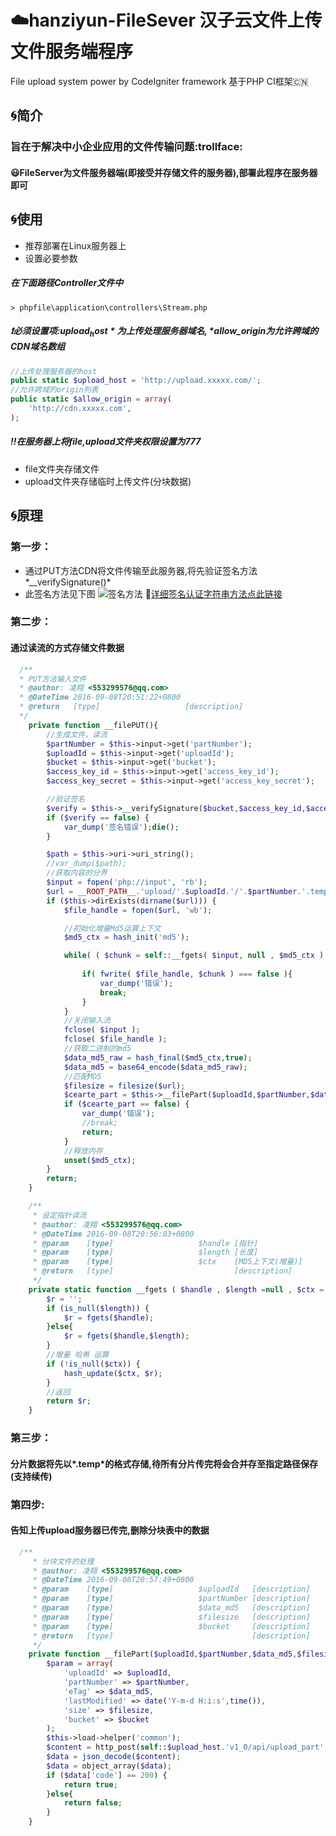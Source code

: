 # :cloud:hanziyun-FileSever 汉子云文件上传文件服务端程序
File upload system power by CodeIgniter framework 基于PHP CI框架:cn:

## :cyclone:简介
### 旨在于解决中小企业应用的文件传输问题:trollface:
#### :smiley:FileServer为文件服务器端(即接受并存储文件的服务器),部署此程序在服务器即可

## :cyclone:使用
* 推荐部署在Linux服务器上
* 设置必要参数
##### 在下面路径Controller文件中
```
> phpfile\application\controllers\Stream.php
```
##### :heavy_exclamation_mark:必须设置项:*$upload_host* 为上传处理服务器域名,*$allow_origin*为允许跨域的CDN域名数组
```PHP
//上传处理服务器的host
public static $upload_host = 'http://upload.xxxxx.com/';
//允许跨域的origin列表
public static $allow_origin = array(
	'http://cdn.xxxxx.com',
);
```
##### :bangbang:在服务器上将*file*,*upload*文件夹权限设置为777
* file文件夹存储文件
* upload文件夹存储临时上传文件(分块数据)

## :cyclone:原理
### 第一步：
* 通过PUT方法CDN将文件传输至此服务器,将先验证签名方法*__verifySignature()*
* 此签名方法见下图
![签名方法](http://playfun.oss-cn-shenzhen.aliyuncs.com/file/admin/category/2539_049C990035f63CA65DE0.png)
:link:[详细签名认证字符串方法点此链接](https://cloud.baidu.com/doc/Reference/AuthenticationMechanism.html#.E7.94.9F.E6.88.90.E8.AE.A4.E8.AF.81.E5.AD.97.E7.AC.A6.E4.B8.B2)

### 第二步：
#### 通过读流的方式存储文件数据
```PHP
  /**
  * PUT方法输入文件
  * @author: 凌翔 <553299576@qq.com>
  * @DateTime 2016-09-08T20:51:22+0800
  * @return   [type]                   [description]
  */
	private function __filePUT(){
		//生成文件，读流
		$partNumber = $this->input->get('partNumber');
		$uploadId = $this->input->get('uploadId');
		$bucket = $this->input->get('bucket');
		$access_key_id = $this->input->get('access_key_id');
		$access_key_secret = $this->input->get('access_key_secret');

		//验证签名
		$verify = $this->__verifySignature($bucket,$access_key_id,$access_key_secret);
		if ($verify == false) {
			var_dump('签名错误');die();
		}

		$path = $this->uri->uri_string();
		//var_dump($path);
		//获取内容的分界
		$input = fopen('php://input', 'rb');
		$url = __ROOT_PATH__.'upload/'.$uploadId.'/'.$partNumber.'.temp';
	    if ($this->dirExists(dirname($url))) {
	    	$file_handle = fopen($url, 'wb');

		    //初始化增量Md5运算上下文
		    $md5_ctx = hash_init('md5');

		    while( ( $chunk = self::__fgets( $input, null , $md5_ctx ) ) !== false ){
	    
		    	if( fwrite( $file_handle, $chunk ) === false ){
		    		var_dump('错误');
		    		break;
		    	}
		    }
		    //关闭输入流
		    fclose( $input );
		    fclose( $file_handle );
		    //获取二进制的md5
		    $data_md5_raw = hash_final($md5_ctx,true);
		    $data_md5 = base64_encode($data_md5_raw);
		    //匹配MD5
		    $filesize = filesize($url);
		    $cearte_part = $this->__filePart($uploadId,$partNumber,$data_md5,$filesize,$bucket);
		    if ($cearte_part == false) {
		    	var_dump('错误');
		    	//break;
				return;
		    }
		    //释放内存
		    unset($md5_ctx);
	    }
	    return;
	}

	/**
	 * 设定指针读流
	 * @author: 凌翔 <553299576@qq.com>
	 * @DateTime 2016-09-08T20:56:03+0800
	 * @param    [type]                   $handle [指针]
	 * @param    [type]                   $length [长度]
	 * @param    [type]                   $ctx    [MD5上下文(增量)]
	 * @return   [type]                           [description]
	 */
	private static function __fgets ( $handle , $length =null , $ctx = null ){
		$r = '';
		if (is_null($length)) {
			$r = fgets($handle);
		}else{
			$r = fgets($handle,$length);
		}
		//增量 哈希 运算
		if (!is_null($ctx)) {
			hash_update($ctx, $r);
		}
		//返回
		return $r;
	}
```
### 第三步：
#### 分片数据将先以*.temp*的格式存储,待所有分片传完将会合并存至指定路径保存(支持续传)

### 第四步:
#### 告知上传upload服务器已传完,删除分块表中的数据
```PHP
  /**
	 * 分块文件的处理
	 * @author: 凌翔 <553299576@qq.com>
	 * @DateTime 2016-09-08T20:57:49+0800
	 * @param    [type]                   $uploadId   [description]
	 * @param    [type]                   $partNumber [description]
	 * @param    [type]                   $data_md5   [description]
	 * @param    [type]                   $filesize   [description]
	 * @param    [type]                   $bucket     [description]
	 * @return   [type]                               [description]
	 */
	private function __filePart($uploadId,$partNumber,$data_md5,$filesize,$bucket){
		$param = array(
			'uploadId' => $uploadId,
			'partNumber' => $partNumber,
			'eTag' => $data_md5,
			'lastModified' => date('Y-m-d H:i:s',time()),
			'size' => $filesize,
			'bucket' => $bucket 
		);
		$this->load->helper('common');
		$content = http_post(self::$upload_host.'v1_0/api/upload_part',$param);
		$data = json_decode($content);
		$data = object_array($data);
		if ($data['code'] == 200) {
			return true;
		}else{
			return false;
		}
	}
```
